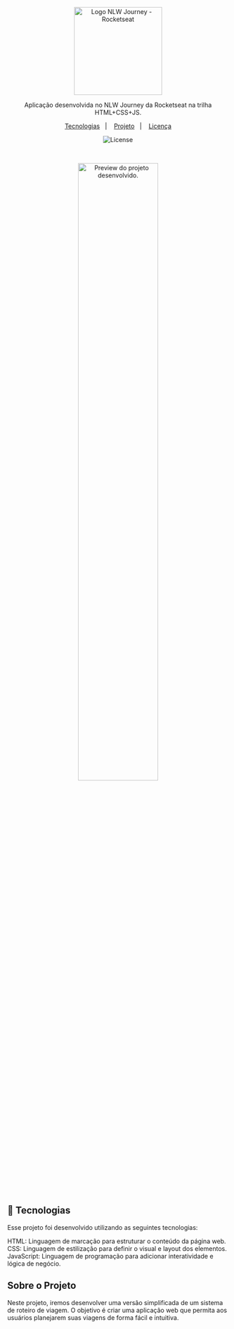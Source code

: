 <p align="center">
  <img alt="Logo NLW Journey - Rocketseat" src=".github/logo.png" width="200px" />
</p>

<p align="center">
Aplicação desenvolvida no NLW Journey da Rocketseat na trilha HTML+CSS+JS.
</p>

<p align="center">
  <a href="#-tecnologias">Tecnologias</a>&nbsp;&nbsp;&nbsp;|&nbsp;&nbsp;&nbsp;
  <a href="#-projeto">Projeto</a>&nbsp;&nbsp;&nbsp;|&nbsp;&nbsp;&nbsp;
  <a href="#memo-licença">Licença</a>
</p>

<p align="center">
  <img alt="License" src="https://img.shields.io/static/v1?label=license&message=MIT&color=18181B&labelColor=BEF264">
</p>

<br>

<p align="center">
  <img alt="Preview do projeto desenvolvido." src=".github/preview.png" width="60%">
</p>


## 🚀 Tecnologias
Esse projeto foi desenvolvido utilizando as seguintes tecnologias:

HTML: Linguagem de marcação para estruturar o conteúdo da página web.
CSS: Linguagem de estilização para definir o visual e layout dos elementos.
JavaScript: Linguagem de programação para adicionar interatividade e lógica de negócio.

## Sobre o Projeto
Neste projeto, iremos desenvolver uma versão simplificada de um sistema de roteiro de viagem. O objetivo é criar uma aplicação web que permita aos usuários planejarem suas viagens de forma fácil e intuitiva.